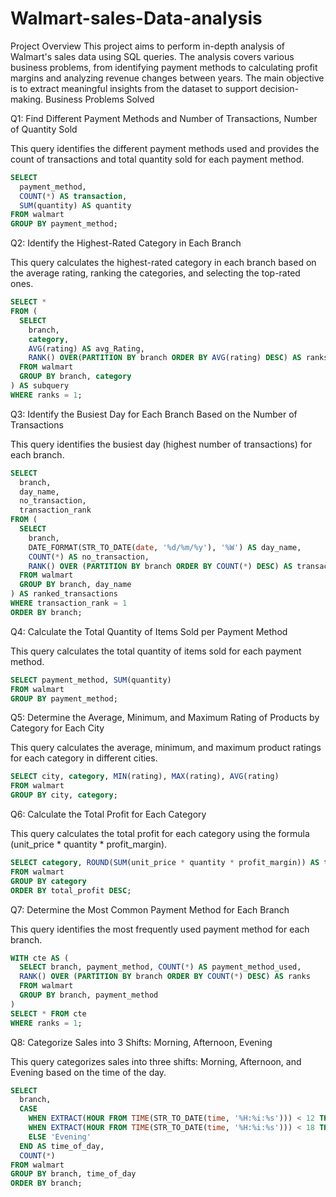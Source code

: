 # Walmart-sales-Data-analysis
Project Overview
This project aims to perform in-depth analysis of Walmart's sales data using SQL queries. The analysis covers various business problems, from identifying payment methods to calculating profit margins and analyzing revenue changes between years. The main objective is to extract meaningful insights from the dataset to support decision-making.
Business Problems Solved

Q1: Find Different Payment Methods and Number of Transactions, Number of Quantity Sold

This query identifies the different payment methods used and provides the count of transactions and total quantity sold for each payment method.
```sql
SELECT 
  payment_method, 
  COUNT(*) AS transaction, 
  SUM(quantity) AS quantity
FROM walmart
GROUP BY payment_method;
```

Q2: Identify the Highest-Rated Category in Each Branch

This query calculates the highest-rated category in each branch based on the average rating, ranking the categories, and selecting the top-rated ones.


```sql
SELECT * 
FROM (
  SELECT 
    branch, 
    category, 
    AVG(rating) AS avg_Rating, 
    RANK() OVER(PARTITION BY branch ORDER BY AVG(rating) DESC) AS ranks
  FROM walmart
  GROUP BY branch, category
) AS subquery
WHERE ranks = 1;
```

Q3: Identify the Busiest Day for Each Branch Based on the Number of Transactions

This query identifies the busiest day (highest number of transactions) for each branch.

```sql
SELECT 
  branch,
  day_name,
  no_transaction,
  transaction_rank
FROM (
  SELECT 
    branch,
    DATE_FORMAT(STR_TO_DATE(date, '%d/%m/%y'), '%W') AS day_name,
    COUNT(*) AS no_transaction,
    RANK() OVER (PARTITION BY branch ORDER BY COUNT(*) DESC) AS transaction_rank
  FROM walmart
  GROUP BY branch, day_name
) AS ranked_transactions
WHERE transaction_rank = 1
ORDER BY branch;
```

Q4: Calculate the Total Quantity of Items Sold per Payment Method

This query calculates the total quantity of items sold for each payment method.

```sql
SELECT payment_method, SUM(quantity)
FROM walmart
GROUP BY payment_method;
```

Q5: Determine the Average, Minimum, and Maximum Rating of Products by Category for Each City

This query calculates the average, minimum, and maximum product ratings for each category in different cities.

```sql
SELECT city, category, MIN(rating), MAX(rating), AVG(rating)
FROM walmart
GROUP BY city, category;
```

Q6: Calculate the Total Profit for Each Category

This query calculates the total profit for each category using the formula (unit_price * quantity * profit_margin).
```sql
SELECT category, ROUND(SUM(unit_price * quantity * profit_margin)) AS total_profit
FROM walmart
GROUP BY category
ORDER BY total_profit DESC;
```

Q7: Determine the Most Common Payment Method for Each Branch

This query identifies the most frequently used payment method for each branch.
```sql
WITH cte AS (
  SELECT branch, payment_method, COUNT(*) AS payment_method_used,
  RANK() OVER (PARTITION BY branch ORDER BY COUNT(*) DESC) AS ranks
  FROM walmart
  GROUP BY branch, payment_method
)
SELECT * FROM cte
WHERE ranks = 1;
```

Q8: Categorize Sales into 3 Shifts: Morning, Afternoon, Evening

This query categorizes sales into three shifts: Morning, Afternoon, and Evening based on the time of the day.

```sql
SELECT 
  branch,
  CASE 
    WHEN EXTRACT(HOUR FROM TIME(STR_TO_DATE(time, '%H:%i:%s'))) < 12 THEN 'Morning'
    WHEN EXTRACT(HOUR FROM TIME(STR_TO_DATE(time, '%H:%i:%s'))) < 18 THEN 'Afternoon'
    ELSE 'Evening'
  END AS time_of_day,
  COUNT(*)
FROM walmart
GROUP BY branch, time_of_day
ORDER BY branch;
```

